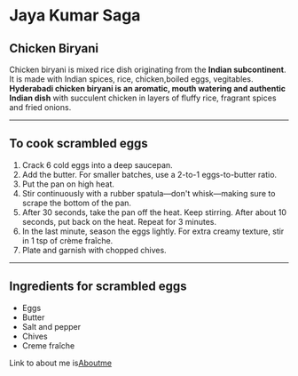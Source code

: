 # Jaya Kumar Saga
## Chicken Biryani
Chicken biryani is mixed rice dish originating from the **Indian subcontinent**. It is made with Indian spices, rice, chicken,boiled eggs, vegitables. **Hyderabadi chicken biryani is an aromatic, mouth watering and authentic Indian dish** with succulent chicken in layers of fluffy rice, fragrant spices and fried onions. 

___

## To cook scrambled eggs
1. Crack 6 cold eggs into a deep saucepan.
2. Add the butter. For smaller batches, use a 2-to-1 eggs-to-butter ratio.
3. Put the pan on high heat.
4. Stir continuously with a rubber spatula—don't whisk—making sure to scrape the bottom of the pan.
5. After 30 seconds, take the pan off the heat. Keep stirring. After about 10 seconds, put back on the heat. Repeat for 3 minutes.
6. In the last minute, season the eggs lightly. For extra creamy texture, stir in 1 tsp of crème fraîche.
7. Plate and garnish with chopped chives.

___

## Ingredients for scrambled eggs 

- Eggs
- Butter
- Salt and pepper
- Chives
- Creme fraîche

Link to about me is[Aboutme](C:\Jai\Oops\webapps-repos\assignment2-saga\AboutMe.md)